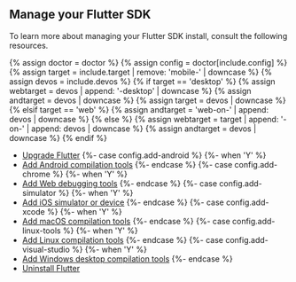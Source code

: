 ## Manage your Flutter SDK

To learn more about managing your Flutter SDK install,
consult the following resources.

{% assign doctor = doctor %}
{% assign config = doctor[include.config] %}
{% assign target = include.target | remove: 'mobile-' | downcase %}
{% assign devos = include.devos %}
{% if target == 'desktop' %}
  {% assign webtarget = devos | append: '-desktop' | downcase %}
  {% assign andtarget = devos | downcase %}
  {% assign target = devos | downcase %}
{% elsif target == 'web' %}
  {% assign andtarget = 'web-on-' | append: devos | downcase %}
{% else %}
  {% assign webtarget = target | append: '-on-' | append: devos | downcase %}
  {% assign andtarget = devos | downcase %}
{% endif %}

* [Upgrade Flutter][upgrade]
{%- case config.add-android %}
{%- when 'Y' %}
* [Add Android compilation tools](/platform-integration/android/install-android/install-android-from-{{andtarget}})
{%- endcase %}
{%- case config.add-chrome %}
{%- when 'Y' %}
* [Add Web debugging
  tools](/platform-integration/web/install-web/install-web-from-{{webtarget}})
{%- endcase %}
{%- case config.add-simulator %}
{%- when 'Y' %}
* [Add iOS simulator or device](/platform-integration/ios/install-ios/install-ios-from-{{target}})
{%- endcase %}
{%- case config.add-xcode %}
{%- when 'Y' %}
* [Add macOS compilation tools](/platform-integration/macos/install-macos/install-macos-from-{{target}})
{%- endcase %}
{%- case config.add-linux-tools %}
{%- when 'Y' %}
* [Add Linux compilation tools](/platform-integration/linux/install-linux/install-linux-from-{{target}})
{%- endcase %}
{%- case config.add-visual-studio %}
{%- when 'Y' %}
* [Add Windows desktop compilation tools](/platform-integration/windows/install-windows/install-windows-from-{{target}})
{%- endcase %}
* [Uninstall Flutter][uninstall]

[upgrade]: /release/upgrade
[uninstall]: /get-started/uninstall?tab={{devos}}
